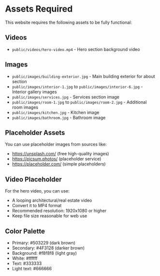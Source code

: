 # Assets Required

This website requires the following assets to be fully functional:

## Videos
- `public/videos/hero-video.mp4` - Hero section background video

## Images
- `public/images/building-exterior.jpg` - Main building exterior for about section
- `public/images/interior-1.jpg` to `public/images/interior-6.jpg` - Interior gallery images
- `public/images/services.jpg` - Services section image
- `public/images/room-1.jpg` to `public/images/room-2.jpg` - Additional room images
- `public/images/kitchen.jpg` - Kitchen image
- `public/images/bathroom.jpg` - Bathroom image

## Placeholder Assets
You can use placeholder images from sources like:
- https://unsplash.com/ (free high-quality images)
- https://picsum.photos/ (placeholder service)
- https://placeholder.com/ (simple placeholders)

## Video Placeholder
For the hero video, you can use:
- A looping architectural/real estate video
- Convert it to MP4 format
- Recommended resolution: 1920x1080 or higher
- Keep file size reasonable for web use

## Color Palette
- Primary: #503229 (dark brown)
- Secondary: #4F3128 (darker brown)
- Background: #f8f8f8 (light gray)
- White: #ffffff
- Text: #333333
- Light text: #666666